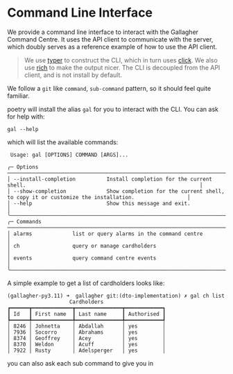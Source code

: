 # Command Line Interface

We provide a command line interface to interact with the Gallagher Command Centre. It uses the API client to communicate with the server, which doubly serves as a reference example of how to use the API client.

> We use [typer](https://typer.tiangolo.com) to construct the CLI, which in turn uses [click](https://click.palletsprojects.com). We also use [rich](https://rich.readthedocs.io/en/stable/) to make the output nicer. The CLI is decoupled from the API client, and is not install by default.

We follow a `git` like `command`, `sub-command` pattern, so it should feel quite familiar.

poetry will install the alias `gal` for you to interact with the CLI. You can ask for help with:

```
gal --help
```

which will list the available commands:

```
 Usage: gal [OPTIONS] COMMAND [ARGS]...

╭─ Options ──────────────────────────────────────────────────────────────────────────────────────────────────────────────────────╮
│ --install-completion          Install completion for the current shell.                                                        │
│ --show-completion             Show completion for the current shell, to copy it or customize the installation.                 │
│ --help                        Show this message and exit.                                                                      │
╰────────────────────────────────────────────────────────────────────────────────────────────────────────────────────────────────╯
╭─ Commands ─────────────────────────────────────────────────────────────────────────────────────────────────────────────────────╮
│ alarms             list or query alarms in the command centre                                                                  │
│ ch                 query or manage cardholders                                                                                 │
│ events             query command centre events                                                                                 │
╰────────────────────────────────────────────────────────────────────────────────────────────────────────────────────────────────╯
```

A simple example to get a list of cardholders looks like:

```
(gallagher-py3.11) ➜  gallagher git:(dto-implementation) ✗ gal ch list
                    Cardholders
┏━━━━━━┳━━━━━━━━━━━━━┳━━━━━━━━━━━━━━━┳━━━━━━━━━━━━┓
┃ Id   ┃ First name  ┃ Last name     ┃ Authorised ┃
┡━━━━━━╇━━━━━━━━━━━━━╇━━━━━━━━━━━━━━━╇━━━━━━━━━━━━┩
│ 8246 │ Johnetta    │ Abdallah      │ yes        │
│ 7936 │ Socorro     │ Abrahams      │ yes        │
│ 8374 │ Geoffrey    │ Acey          │ yes        │
│ 8370 │ Weldon      │ Acuff         │ yes        │
│ 7922 │ Rusty       │ Adelsperger   │ yes        │
```

you can also ask each sub command to give you in
